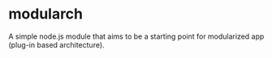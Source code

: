 # modularch
A simple node.js module that aims to be a starting point for modularized app (plug-in based architecture).
